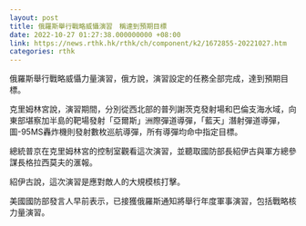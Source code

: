 ```yaml
---
layout: post
title: 俄羅斯舉行戰略威懾演習　稱達到預期目標
date: 2022-10-27 01:27:38.000000000 +08:00
link: https://news.rthk.hk/rthk/ch/component/k2/1672855-20221027.htm
categories: rthk
---
```


俄羅斯舉行戰略威懾力量演習，俄方說，演習設定的任務全部完成，達到預期目標。

克里姆林宮說，演習期間，分別從西北部的普列謝茨克發射場和巴倫支海水域，向東部堪察加半島的靶場發射「亞爾斯」洲際彈道導彈，「藍天」潛射彈道導彈，圖-95MS轟炸機則發射數枚巡航導彈，所有導彈均命中指定目標。

總統普京在克里姆林宮的控制室觀看這次演習，並聽取國防部長紹伊古與軍方總參謀長格拉西莫夫的滙報。

紹伊古說，這次演習是應對敵人的大規模核打擊。

美國國防部發言人早前表示，已接獲俄羅斯通知將舉行年度軍事演習，包括戰略核力量演習。
